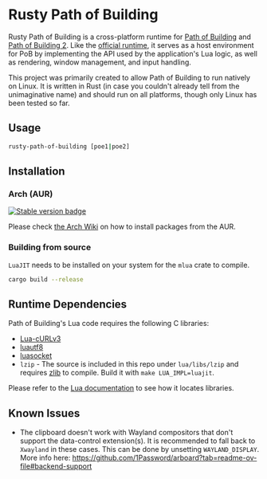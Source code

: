 # Rusty Path of Building

Rusty Path of Building is a cross-platform runtime for [Path of Building](https://github.com/PathOfBuildingCommunity/PathOfBuilding) and [Path of Building 2](https://github.com/PathOfBuildingCommunity/PathOfBuilding-PoE2). Like the [official runtime](https://github.com/PathOfBuildingCommunity/PathOfBuilding-SimpleGraphic), it serves as a host environment for PoB by implementing the API used by the application's Lua logic, as well as rendering, window management, and input handling.

This project was primarily created to allow Path of Building to run natively on Linux. It is written in Rust (in case you couldn't already tell from the unimaginative name) and should run on all platforms, though only Linux has been tested so far.

## Usage

```bash
rusty-path-of-building [poe1|poe2]
```

## Installation

### Arch (AUR)

[![Stable version badge](https://img.shields.io/aur/version/rusty-path-of-building?style=flat&label=rusty-path-of-building)](https://aur.archlinux.org/packages/rusty-path-of-building)

Please check [the Arch Wiki](https://wiki.archlinux.org/title/Arch_User_Repository) on how to install packages from the AUR.

### Building from source

`LuaJIT` needs to be installed on your system for the `mlua` crate to compile.

```bash
cargo build --release
```

## Runtime Dependencies

Path of Building's Lua code requires the following C libraries:

- [Lua-cURLv3](https://github.com/Lua-cURL/Lua-cURLv3)
- [luautf8](https://github.com/starwing/luautf8)
- [luasocket](https://github.com/lunarmodules/luasocket)
- `lzip` - The source is included in this repo under `lua/libs/lzip` and requires [zlib](https://www.zlib.net/) to compile. Build it with `make LUA_IMPL=luajit`.

Please refer to the [Lua documentation](https://www.lua.org/manual/5.1/manual.html#pdf-package.cpath) to see how it locates libraries.

## Known Issues

- The clipboard doesn't work with Wayland compositors that don't support the data-control extension(s). It is recommended to fall back to `Xwayland` in these cases. This can be done by unsetting `WAYLAND_DISPLAY`. More info here: https://github.com/1Password/arboard?tab=readme-ov-file#backend-support
